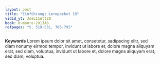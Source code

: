 ```yaml
---
layout: post 
title: "Einführung: Lernpacket 18"
vidid_yt: JseL11ett2Q
book: b-moore-2013A6
refpages: "S. 519-531, 785-795"
---
```

**Keywords** Lorem ipsum dolor sit amet, consetetur, sadipscing elitr, sed diam nonumy eirmod tempor, invidunt ut labore et, dolore magna aliquyam erat, sed diam, voluptua, invidunt ut labore et, dolore magna aliquyam erat, sed diam, voluptua.

